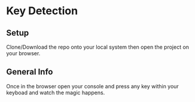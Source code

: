 # Key Detection

## Setup
Clone/Download the repo onto your local system then open the project on your browser.

## General Info
Once in the browser open your console and press any key within your keyboad and watch the magic happens.
